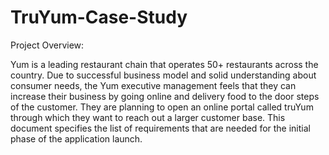 # TruYum-Case-Study

Project Overview:

Yum is a leading restaurant chain that operates 50+ restaurants across the country. Due
to successful business model and solid understanding about consumer needs, the Yum
executive management feels that they can increase their business by going online and
delivery food to the door steps of the customer. They are planning to open an online portal
called truYum through which they want to reach out a larger customer base. This
document specifies the list of requirements that are needed for the initial phase of the
application launch.
